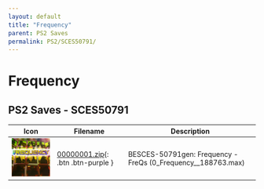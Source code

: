 ```yaml
---
layout: default
title: "Frequency"
parent: PS2 Saves
permalink: PS2/SCES50791/
---
```

# Frequency

## PS2 Saves - SCES50791

| Icon | Filename | Description |
|------|----------|-------------|
| ![Frequency](icon0.png) | [00000001.zip](00000001.zip){: .btn .btn-purple } | BESCES-50791gen: Frequency - FreQs (0_Frequency__188763.max) |

